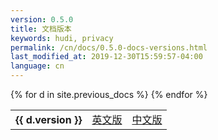 ```yaml
---
version: 0.5.0
title: 文档版本
keywords: hudi, privacy
permalink: /cn/docs/0.5.0-docs-versions.html
last_modified_at: 2019-12-30T15:59:57-04:00
language: cn
---
```


<table class="docversions">
    <tbody>
      {% for d in site.previous_docs %}
        <tr>
            <th>{{ d.version }}</th>
            <td><a href="{{ d.en }}">英文版</a></td>
            <td><a href="{{ d.cn }}">中文版</a></td>
        </tr>
      {% endfor %}
    </tbody>
</table>
